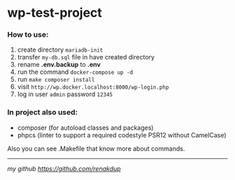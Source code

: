 # wp-test-project

### How to use:
1. create directory `mariadb-init`
2. transfer `my-db.sql` file in have created directory 
3. rename **.env.backup** to **.env**
4. run the command `docker-compose up -d`
5. run `make composer install`
6. visit `http://wp.docker.localhost:8000/wp-login.php`
7. log in user `admin` password `12345`


### In project also used:
- composer (for autoload classes and packages)
- phpcs (linter to support a required codestyle PSR12 without CamelCase)

Also you can see .Makefile that know more about commands.

___

*my github https://github.com/renakdup* 